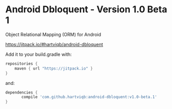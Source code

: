 # Android Dbloquent - Version 1.0 Beta 1
Object Relational Mapping (ORM) for Android


https://jitpack.io/#hartviqb/android-dbloquent

Add it to your build.gradle with:
```gradle
repositories {
    maven { url "https://jitpack.io" }
}
```
and:

```gradle
dependencies {
	   compile 'com.github.hartviqb:android-dbloquent:v1.0-beta.1'
}
```
